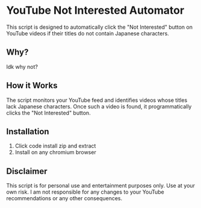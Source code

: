 # YouTube Not Interested Automator

This script is designed to automatically click the "Not Interested" button on YouTube videos if their titles do not contain Japanese characters.

## Why?

Idk why not?

## How it Works

The script monitors your YouTube feed and identifies videos whose titles lack Japanese characters. Once such a video is found, it programmatically clicks the "Not Interested" button.
## Installation
1.  Click code install zip and extract
2.  Install on any chromium browser

## Disclaimer

This script is for personal use and entertainment purposes only. Use at your own risk. I am not responsible for any changes to your YouTube recommendations or any other consequences.
